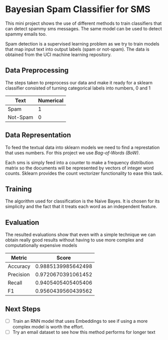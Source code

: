 # Bayesian Spam Classifier for SMS

This mini project shows the use of different methods to train classifiers that can detect spammy sms messages. The same model can be used to detect spammy emails too.

Spam detection is a supervised learning problem as we try to train models that map input text into output labels (spam or not-spam). The data is obtained from the UCI machine learning repository.

## Data Preprocessing

The steps taken to preprocess our data and make it ready for a sklearn classifier consisted of turning categorical labels into numbers, 0 and 1

Text | Numerical
--- | ---
Spam | 1
Not-Spam | 0

## Data Representation

To feed the textual data into sklearn models we need to find a represtation that uses numbers. For this project we use *Bag-of-Words (BoW)*.

Each sms is simply feed into a counter to make a frequency distribution matrix so the documents will be represented by vectors of integer word counts. Sklearn provides the count vectorizer functionality to ease this task.

## Training

The algorithm used for classification is the Naive Bayes. It is chosen for its simplicity and the fact that it treats each word as an independent feature.

## Evaluation

The resulted evaluations show that even with a simple technique we can obtain really good results without having to use more complex and computationally expensive models

Metric | Score
--- | ---
Accuracy | 0.9885139985642498
Precision | 0.9720670391061452
Recall | 0.9405405405405406
F1 | 0.9560439560439562

## Next Steps

- [ ] Train an RNN model that uses Embeddings to see if using a more complex model is worth the effort.
- [ ] Try an email dataset to see how this method performs for longer text
